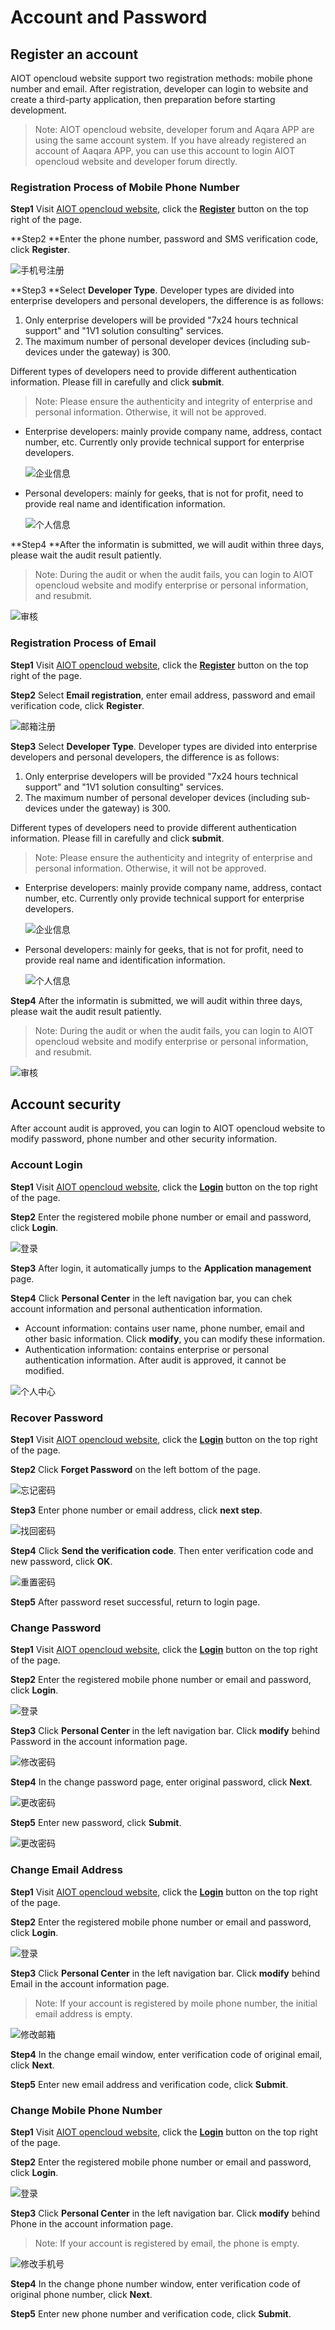# Account and Password


## Register an account

AIOT opencloud website support two registration methods: mobile phone number and email. After registration, developer can login to website and create a third-party application, then preparation before starting development. 

> Note: AIOT opencloud website, developer forum and Aqara APP are using the same account system. If you have already registered an account of Aaqara APP, you can use this account to login AIOT opencloud website and developer forum directly.


### Registration Process of Mobile Phone Number

**Step1** Visit [AIOT opencloud website](https://opencloud.aqara.cn/), click the [**Register**](https://opencloud.aqara.cn/register) button on the top right of the page.

**Step2 **Enter the phone number, password and SMS verification code, click **Register**.

![手机号注册](http://cdn.cnbj2.fds.api.mi-img.com/cdn/aiot/doc-images/zh/guideline/account-and-password/signup1-phone.png)

**Step3 **Select **Developer Type**. Developer types are divided into enterprise developers and personal developers, the difference is as follows: 

1. Only enterprise developers will be provided "7x24 hours technical support" and "1V1 solution consulting" services.
2. The maximum number of personal developer devices (including sub-devices under the gateway) is 300. 

Different types of developers need to provide different authentication information. Please fill in carefully and click **submit**.

> Note: Please ensure the authenticity and integrity of enterprise and personal information. Otherwise, it will not be approved. 



- Enterprise developers: mainly provide company name, address, contact number, etc.  Currently only provide technical support for enterprise developers.

  ![企业信息](http://cdn.cnbj2.fds.api.mi-img.com/cdn/aiot/doc-images/zh/guideline/account-and-password/signup2-bussiness.png)

- Personal developers: mainly for geeks, that is not for profit, need to provide real name and identification information.

  ![个人信息](http://cdn.cnbj2.fds.api.mi-img.com/cdn/aiot/doc-images/zh/guideline/account-and-password/signup2-personal.png)

**Step4 **After the informatin is submitted, we will audit within three days, please wait the audit result patiently.

> Note: During the audit or when the audit fails, you can login to AIOT opencloud website and modify enterprise or personal information, and resubmit.

![审核](http://cdn.cnbj2.fds.api.mi-img.com/cdn/aiot/doc-images/zh/guideline/account-and-password/signup3.png)


### Registration Process of Email

**Step1** Visit [AIOT opencloud website](https://opencloud.aqara.cn/), click the [**Register**](https://opencloud.aqara.cn/register) button on the top right of the page.

**Step2** Select **Email registration**, enter email address, password and email verification code, click **Register**.

![邮箱注册](http://cdn.cnbj2.fds.api.mi-img.com/cdn/aiot/doc-images/zh/guideline/account-and-password/signup1-email.png)

**Step3** Select **Developer Type**. Developer types are divided into enterprise developers and personal developers, the difference is as follows: 

1. Only enterprise developers will be provided "7x24 hours technical support" and "1V1 solution consulting" services.
2. The maximum number of personal developer devices (including sub-devices under the gateway) is 300. 

Different types of developers need to provide different authentication information. Please fill in carefully and click **submit**.

> Note: Please ensure the authenticity and integrity of enterprise and personal information. Otherwise, it will not be approved. 



- Enterprise developers: mainly provide company name, address, contact number, etc.  Currently only provide technical support for enterprise developers.

  ![企业信息](http://cdn.cnbj2.fds.api.mi-img.com/cdn/aiot/doc-images/zh/guideline/account-and-password/signup2-bussiness.png)

- Personal developers: mainly for geeks, that is not for profit, need to provide real name and identification information.

  ![个人信息](http://cdn.cnbj2.fds.api.mi-img.com/cdn/aiot/doc-images/zh/guideline/account-and-password/signup2-personal.png)

**Step4** After the informatin is submitted, we will audit within three days, please wait the audit result patiently.

> Note: During the audit or when the audit fails, you can login to AIOT opencloud website and modify enterprise or personal information, and resubmit.

![审核](http://cdn.cnbj2.fds.api.mi-img.com/cdn/aiot/doc-images/zh/guideline/account-and-password/signup3.png)


## Account security

After account audit is approved, you can login to AIOT opencloud website to modify password, phone number and other security information. 


### Account Login

**Step1** Visit [AIOT opencloud website](https://opencloud.aqara.cn/), click the [**Login**](https://opencloud.aqara.cn/register) button on the top right of the page.

**Step2** Enter the registered mobile phone number or email and password, click **Login**.

![登录](http://cdn.cnbj2.fds.api.mi-img.com/cdn/aiot/doc-images/zh/guideline/account-and-password/signin1-1.png)

**Step3** After login, it automatically jumps to the **Application management** page.

**Step4** Click **Personal Center** in the left navigation bar, you can chek account information and personal authentication information.

- Account information: contains user name, phone number, email and other basic information. Click **modify**, you can modify these information.
- Authentication information: contains enterprise or personal authentication information. After audit is approved, it cannot be modified.

![个人中心](http://cdn.cnbj2.fds.api.mi-img.com/cdn/aiot/doc-images/zh/guideline/account-and-password/signin2.png)


### Recover Password

**Step1** Visit [AIOT opencloud website](https://opencloud.aqara.cn/), click the [**Login**](https://opencloud.aqara.cn/register) button on the top right of the page.

**Step2** Click **Forget Password** on the left bottom of the page.

![忘记密码](http://cdn.cnbj2.fds.api.mi-img.com/cdn/aiot/doc-images/zh/guideline/account-and-password/resetpw1-1.png)

**Step3** Enter phone number or email address, click **next step**.

![找回密码](http://cdn.cnbj2.fds.api.mi-img.com/cdn/aiot/doc-images/zh/guideline/account-and-password/resetpw-2.png)

**Step4** Click **Send the verification code**. Then enter verification code and new password, click **OK**.

![重置密码](http://cdn.cnbj2.fds.api.mi-img.com/cdn/aiot/doc-images/zh/guideline/account-and-password/resetpw3.png)

**Step5** After password reset successful, return to login page.


### Change Password

**Step1** Visit [AIOT opencloud website](https://opencloud.aqara.cn/), click the [**Login**](https://opencloud.aqara.cn/register) button on the top right of the page.

**Step2** Enter the registered mobile phone number or email and password, click **Login**.

![登录](http://cdn.cnbj2.fds.api.mi-img.com/cdn/aiot/doc-images/zh/guideline/account-and-password/signin1-1.png)

**Step3** Click **Personal Center** in the left navigation bar. Click **modify** behind Password in the account information page.

![修改密码](http://cdn.cnbj2.fds.api.mi-img.com/cdn/aiot/doc-images/zh/guideline/account-and-password/modifypw1.png)

**Step4** In the change password page, enter original password, click **Next**.

![更改密码](http://cdn.cnbj2.fds.api.mi-img.com/cdn/aiot/doc-images/zh/guideline/account-and-password/modifypw2.png)

**Step5** Enter new password, click **Submit**.

![更改密码](http://cdn.cnbj2.fds.api.mi-img.com/cdn/aiot/doc-images/zh/guideline/account-and-password/modifypw3.png)


### Change Email Address

**Step1** Visit [AIOT opencloud website](https://opencloud.aqara.cn/), click the [**Login**](https://opencloud.aqara.cn/register) button on the top right of the page.

**Step2** Enter the registered mobile phone number or email and password, click **Login**.

![登录](http://cdn.cnbj2.fds.api.mi-img.com/cdn/aiot/doc-images/zh/guideline/account-and-password/signin1-1.png)

**Step3** Click **Personal Center** in the left navigation bar. Click **modify** behind Email in the account information page.

> Note: If your account is registered by moile phone number, the initial email address is empty.

![修改邮箱](http://cdn.cnbj2.fds.api.mi-img.com/cdn/aiot/doc-images/zh/guideline/account-and-password/modifyemail.png)

**Step4** In the change email window, enter verification code of original email, click **Next**.

**Step5** Enter new email address and verification code, click **Submit**.


### Change Mobile Phone Number

**Step1** Visit [AIOT opencloud website](https://opencloud.aqara.cn/), click the [**Login**](https://opencloud.aqara.cn/register) button on the top right of the page.

**Step2** Enter the registered mobile phone number or email and password, click **Login**.

![登录](http://cdn.cnbj2.fds.api.mi-img.com/cdn/aiot/doc-images/zh/guideline/account-and-password/signin1-1.png)

**Step3** Click **Personal Center** in the left navigation bar. Click **modify** behind Phone in the account information page.

> Note: If your account is registered by email, the phone is empty.

![修改手机号](http://cdn.cnbj2.fds.api.mi-img.com/cdn/aiot/doc-images/zh/guideline/account-and-password/modifyphone.png)

**Step4** In the change phone number window, enter verification code of original phone number, click **Next**.

**Step5** Enter new phone number and verification code, click **Submit**.